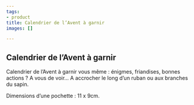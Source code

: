 ```yaml
---
tags:
- product
title: Calendrier de l’Avent à garnir
images: []

---
```

## Calendrier de l’Avent à garnir

Calendrier de l’Avent à garnir vous même : énigmes, friandises, bonnes actions ? A vous de voir… A accrocher le long d’un ruban ou aux branches du sapin. 

Dimensions d’une pochette : 11 x 9cm.